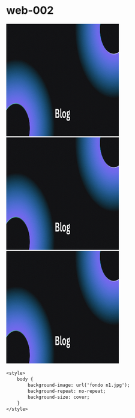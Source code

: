 # web-002



<a href="https://ice200626.github.io/web-003/">
  <img src="boton 002.gif" alt="Example GIF" width="300" height="300">
</a>

<a href="https://ice200626.github.io/web-003/">
  <img src="boton 002.gif" alt="Example GIF" width="300" height="300">
</a>

<a href="https://ice200626.github.io/web-003/">
  <img src="boton 002.gif" alt="Example GIF" width="300" height="300">
</a>


<html lang="es">
<head>
    <meta charset="UTF-8">
    <meta name="viewport" content="width=device-width, initial-scale=1.0">
  
    <style>
        body {
            background-image: url('fondo n1.jpg');
            background-repeat: no-repeat;
            background-size: cover;
        }
    </style>
</head>
<body>
    <h1></h1>
</body>
</html>
